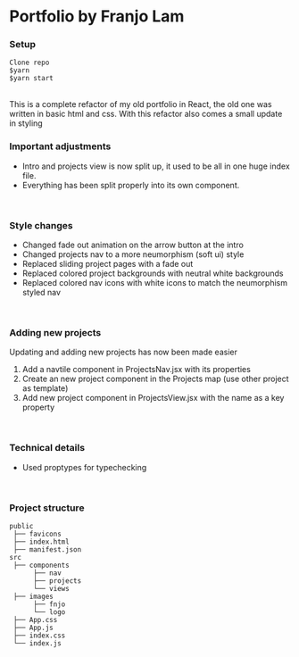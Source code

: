 # Portfolio by Franjo Lam


### Setup
```
Clone repo
$yarn
$yarn start
```
<br />
This is a complete refactor of my old portfolio in React, the old one was written in basic html and css.
With this refactor also comes a small update in styling

<br />

### Important adjustments
* Intro and projects view is now split up, it used to be all in one huge index file.
* Everything has been split properly into its own component.

<br />

### Style changes
* Changed fade out animation on the arrow button at the intro
* Changed projects nav to a more neumorphism (soft ui) style
* Replaced sliding project pages with a fade out
* Replaced colored project backgrounds with neutral white backgrounds
* Replaced colored nav icons with white icons to match the neumorphism styled nav 

<br />

### Adding new projects
Updating and adding new projects has now been made easier

1. Add a navtile component in ProjectsNav.jsx with its properties
2. Create an new project component in the Projects map (use other project as template)
3. Add new project component in ProjectsView.jsx with the name as a key property

<br />

### Technical details
* Used proptypes for typechecking
<br />

### Project structure
```
public
 ├── favicons
 ├── index.html
 ├── manifest.json
src
 ├── components
      ├── nav
      ├── projects
      └── views
 ├── images
      ├── fnjo
      └── logo
 ├── App.css
 ├── App.js
 ├── index.css
 └── index.js
```

